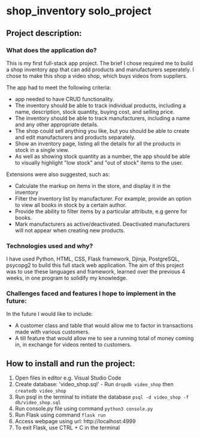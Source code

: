 # shop_inventory solo_project

## Project description:
### What does the application do?
This is my first full-stack app project. The brief I chose required me to build a shop inventory app that can add products and manufacturers seperately.
I chose to make this shop a video shop, which buys videos from suppliers.

The app had to meet the following criteria:
* app needed to have CRUD functionality.
* The inventory should be able to track individual products, including a name, description, stock quantity, buying cost, and selling price.
* The inventory should be able to track manufacturers, including a name and any other appropriate details.
* The shop could sell anything you like, but you should be able to create and edit manufacturers and products separately.
* Show an inventory page, listing all the details for all the products in stock in a single view.
* As well as showing stock quantity as a number, the app should be able to visually highlight "low stock" and "out of stock" items to the user.

Extensions were also suggested, such as:
* Calculate the markup on items in the store, and display it in the inventory
* Filter the inventory list by manufacturer. For example, provide an option to view all books in stock by a certain author.
* Provide the ability to filter items by a particular attribute, e.g genre for books.
* Mark manufacturers as active/deactivated. Deactivated manufacturers will not appear when creating new products.

### Technologies used and why?
I have used Python, HTML, CSS, Flask framework, Djinja, PostgreSQL, psycopg2 to build this full stack web application. 
The aim of this project was to use these languages and framework, learned over the previous 4 weeks, in one program to solidify my knowledge.

### Challenges faced and features I hope to implement in the future:
In the future I would like to include:
* A customer class and table that would allow me to factor in transactions made with various customers.
* A till feature that would allow me to see a running total of money coming in, in exchange for videos rented to customers.

## How to install and run the project:
1. Open files in editor e.g. Visual Studio Code
2. Create database: 'video_shop.sql' - Run `dropdb video_shop` then `createdb video_shop`
3. Run psql in the terminal to initiate the database `psql -d video_shop -f db/video_shop.sql`
4. Run console.py file using command `python3 console.py`
5. Run Flask using command `flask run`
6. Access webpage using url: http://localhost:4999
7. To exit Flask, use CTRL + C in the terminal
